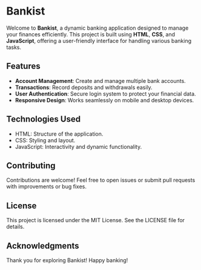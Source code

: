 # Bankist

Welcome to **Bankist**, a dynamic banking application designed to manage your finances efficiently. This project is built using **HTML**, **CSS**, and **JavaScript**, offering a user-friendly interface for handling various banking tasks.

## Features

- **Account Management**: Create and manage multiple bank accounts.
- **Transactions**: Record deposits and withdrawals easily.
- **User Authentication**: Secure login system to protect your financial data.
- **Responsive Design**: Works seamlessly on mobile and desktop devices.

## Technologies Used
- HTML: Structure of the application.
- CSS: Styling and layout.
- JavaScript: Interactivity and dynamic functionality.

## Contributing
Contributions are welcome! Feel free to open issues or submit pull requests with improvements or bug fixes.

## License
This project is licensed under the MIT License. See the LICENSE file for details.

## Acknowledgments
Thank you for exploring Bankist! Happy banking!
